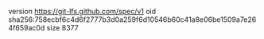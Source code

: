version https://git-lfs.github.com/spec/v1
oid sha256:758ecbf6c4d6f2777b3d0a259f6d10546b60c41a8e06be1509a7e264f659ac0d
size 8377
